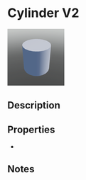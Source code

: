 # Cylinder V2

![Cylinder V2](../Cropped_Blocks/Building_Blocks/Cylinder_V2.png)

## Description
<!-- Write a description for this block -->

## Properties
- <!-- List block properties here -->

## Notes
<!-- Any extra notes -->
